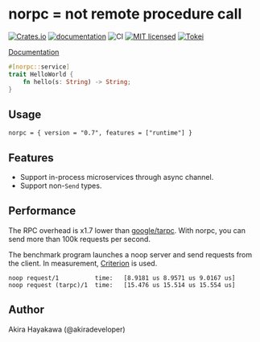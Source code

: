 # norpc = not remote procedure call

[![Crates.io](https://img.shields.io/crates/v/norpc.svg)](https://crates.io/crates/norpc)
[![documentation](https://docs.rs/norpc/badge.svg)](https://docs.rs/norpc)
![CI](https://github.com/akiradeveloper/norpc/workflows/CI/badge.svg)
[![MIT licensed](https://img.shields.io/badge/license-MIT-blue.svg)](https://github.com/akiradeveloper/norpc/blob/master/LICENSE)
[![Tokei](https://tokei.rs/b1/github/akiradeveloper/norpc)](https://github.com/akiradeveloper/norpc)

[Documentation](https://akiradeveloper.github.io/norpc/)

```rust
#[norpc::service]
trait HelloWorld {
    fn hello(s: String) -> String;
}
```

## Usage

```
norpc = { version = "0.7", features = ["runtime"] }
```

## Features

- Support in-process microservices through async channel.
- Support non-`Send` types.

## Performance

The RPC overhead is x1.7 lower than [google/tarpc](https://github.com/google/tarpc). With norpc, you can send more than 100k requests per second.

The benchmark program launches a noop server and send requests from the client.
In measurement, [Criterion](https://github.com/bheisler/criterion.rs) is used.

```
noop request/1          time:   [8.9181 us 8.9571 us 9.0167 us]
noop request (tarpc)/1  time:   [15.476 us 15.514 us 15.554 us]
```

## Author

Akira Hayakawa (@akiradeveloper)

